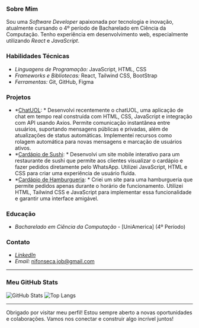 ### Sobre Mim
Sou uma *Software Developer* apaixonada por tecnologia e inovação, atualmente cursando o 4º período de Bacharelado em Ciência da Computação. Tenho experiência em desenvolvimento web, especialmente utilizando *React* e *JavaScript*.

### Habilidades Técnicas
- *Linguagens de Programação:* JavaScript, HTML, CSS
- *Frameworks e Bibliotecas:* React, Tailwind CSS, BootStrap
- *Ferramentas:* Git, GitHub, Figma

### Projetos
- *[ChatUOL](https://niihdfr.github.io/chatUOL/): *  Desenvolvi recentemente o chatUOL, uma aplicação de chat em tempo real construída com HTML, CSS, JavaScript e integração com API usando Axios. Permite comunicação instantânea entre usuários, suportando mensagens públicas e privadas, além de atualizações de status automáticas. Implementei recursos como rolagem automática para novas mensagens e marcação de usuários ativos.
- *[Cardápio de Sushi](https://niihdfr.github.io/sushi-cardapio/): * Desenvolvi um site mobile interativo para um restaurante de sushi que permite aos clientes visualizar o cardápio e fazer pedidos diretamente pelo WhatsApp. Utilizei JavaScript, HTML e CSS para criar uma experiência de usuário fluida.
- *[Cardápio de Hamburgueria](https://niihdfr.github.io/cardapio-hamb/): * Criei um site para uma hamburgueria que permite pedidos apenas durante o horário de funcionamento. Utilizei HTML, Tailwind CSS e JavaScript para implementar essa funcionalidade e garantir uma interface amigável.

### Educação
- *Bacharelado em Ciência da Computação* - [UniAmerica] (4º Período)

### Contato
- [*LinkedIn*](https://www.linkedin.com/in/nirmala-fonseca-a577b3255/)
- *Email:* nifonseca.job@gmail.com

---

### Meu GitHub Stats
![GitHub Stats](https://github-readme-stats.vercel.app/api?username=niihdfr&show_icons=true&theme=radical)
![Top Langs](https://github-readme-stats.vercel.app/api/top-langs/?username=niihdfr&layout=compact&theme=radical)

---

Obrigado por visitar meu perfil! Estou sempre aberto a novas oportunidades e colaborações. Vamos nos conectar e construir algo incrível juntos!

